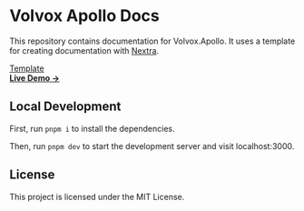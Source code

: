 # Volvox Apollo Docs

This repository contains documentation for Volvox.Apollo. It uses a template for creating documentation with [Nextra](https://nextra.site).

[Template](https://nextra-docs-template.vercel.app)\
[**Live Demo →**](https://nextra-docs-template.vercel.app)

## Local Development

First, run `pnpm i` to install the dependencies.

Then, run `pnpm dev` to start the development server and visit localhost:3000.

## License

This project is licensed under the MIT License.
